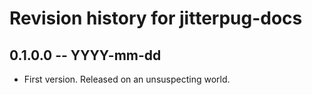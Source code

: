 # Revision history for jitterpug-docs

## 0.1.0.0 -- YYYY-mm-dd

* First version. Released on an unsuspecting world.
